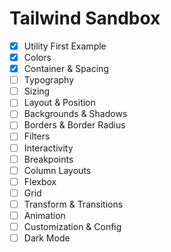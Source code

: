 # Tailwind Sandbox

- [x] Utility First Example
- [x] Colors
- [x] Container & Spacing
- [ ] Typography
- [ ] Sizing
- [ ] Layout & Position
- [ ] Backgrounds & Shadows
- [ ] Borders & Border Radius
- [ ] Filters
- [ ] Interactivity
- [ ] Breakpoints
- [ ] Column Layouts
- [ ] Flexbox
- [ ] Grid
- [ ] Transform & Transitions
- [ ] Animation
- [ ] Customization & Config
- [ ] Dark Mode